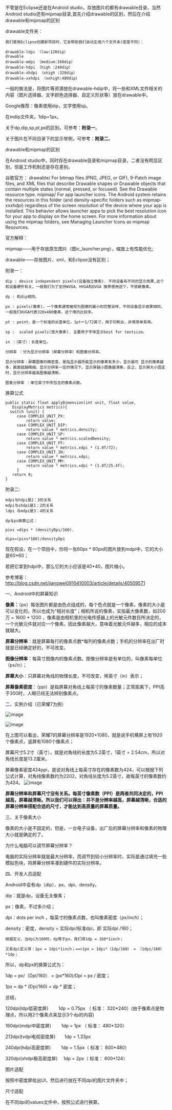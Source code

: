 不管是在Eclipse还是在Android studio，存放图片的都有drawable目录，当然Android studio还有mipmap目录,首先介绍drawable的区别，然后在介绍drawable和mipmap的区别

drawable文件夹：

```
我们使用Eclipse创建新项目时，它会帮助我们自动生成六个文件夹(密度不同)：

drawable-ldpi （low:120dip）
drawable
drawable-mdpi （medium:160dip）
drawable-hdpi （high :240dip）
drawable-xhdpi （xhigh :320dip）
drawable-xxhdpi （xxhigh:480dip）
```
一般的做法是，将图片等资源放在drawable-hdip中，将一些和XML文件相关的内容（图片选择器、文字颜色选择器、自定义形状等）放在drawable中。

Google推荐：像素使用dip，文字使用sp。

在mdip文件夹，1dip=1px。

关于dp,dip,sp,pt,px的区别，可参考：**附录一**。

关于图片在不同目录下的显示举例，可参考：**附录二**。

drawable和mipmap的区别

在Android studio中，同时存在drawable目录和mipmap目录，二者没有明显区别，但是工作机制还是存在差别。

谷歌官方： 
drawable/ 
For bitmap files (PNG, JPEG, or GIF), 9-Patch image files, and XML files that describe Drawable shapes or Drawable objects that contain multiple states (normal, pressed, or focused). See the Drawable resource type. 
mipmap/ 
For app launcher icons. The Android system retains the resources in this folder (and density-specific folders such as mipmap-xxxhdpi) regardless of the screen resolution of the device where your app is installed. This behavior allows launcher apps to pick the best resolution icon for your app to display on the home screen. For more information about using the mipmap folders, see Managing Launcher Icons as mipmap Resources.

官方解释： 

mipmap——用于存放原生图片（图ic_launcher.png），缩放上有性能优化; 

drawable——存放图片、xml，和Eclipse没有区别；

附录一：

```
dip : device independent pixels(设备独立像素). 不同设备有不同的显示效果,这个和设备硬件有关，一般我们为了支持WVGA、HVGA和QVGA 推荐使用这个，不依赖像素。

dp : 和dip相同。

px : pixels(像素)，一个像素通常被视为图像的最小的完整采样，不同设备显示效果相同，一般我们HVGA代表320x480像素，这个用的比较多。

pt : point，是一个标准的长度单位，1pt＝1/72英寸，用于印刷业，非常简单易用。

sp :  scaled pixels(放大像素). 主要用于字体显示best for textsize。

in ：（英寸）：长度单位。

分辨率 ：分为显示分辨率（屏幕分辨率）和图像分辨率。

显示分辨率：屏幕图像的精密度，是指显示器所能显示的像素有多少。显示器可 显示的像素越多，画面就越精细。显示分辨率一定的情况下，显示屏越小图像越清晰，反之，显示屏大小固定时，显示分辨率越高图像越清晰。 

图象分辨率 ：单位英寸中所包含的像素点数。

```

换算公式

```
public static float applyDimension(int unit, float value,
   DisplayMetrics metrics){
  switch (unit) {
     case COMPLEX_UNIT_PX:
         return value;
     case COMPLEX_UNIT_DIP:
         return value * metrics.density;
     case COMPLEX_UNIT_SP:
         return value * metrics.scaledDensity;
     case COMPLEX_UNIT_PT:
         return value * metrics.xdpi * (1.0f/72);
     case COMPLEX_UNIT_IN:
         return value * metrics.xdpi;
     case COMPLEX_UNIT_MM:
         return value * metrics.xdpi * (1.0f/25.4f);
     }
   return 0;
}
```
附录二:

```
mdpi与hdpi是2：3的关系 
mdpi与xhdpi是1：2的关系  
ldpi 与mdpi是3：4的关系 

dp与px换算公式：

pixs =dips * (densityDpi/160). 

dips=(pixs*160)/densityDpi
```

现在假设，在一个项目中，你将一张60px *    60px的图片放到mdpi中，它的大小是60*60；

若把它拿到hdpi中，那么它的大小应该是40*40，图片缩小。

参考博客：http://blog.csdn.net/jiangwei0910410003/article/details/40509571

一、Android中的屏幕知识

**像素：**（px）每张图片都是由色点组成的，每个色点就是一个像素，像素的大小是可以变化的，所以也成为“相对长度”；相机所说的像素，实指最大像素数，如200万 = 1600 * 1200 ，像素是由相机里的光电传感器上的光敏元件数目所决定的，一个光敏元件就对应一个像素。因此像素越大，意味着光敏元件越多，相应的成本就越大。

**屏幕分辨率**：就是屏幕每行的像素点数*每列的像素点数；手机的分辨率在出厂时就是已经确定好的，不可改变。

**图像分辨率**：每英寸图像内的像素点数。图像分辨率是有单位的，叫像素每单位（px/in）；

**屏幕大小**：只屏幕对角线的物理长度，不可改变，用英寸（in）表示；

**屏幕像素密度**：（ppi）是指屏幕对角线上每英寸的像素数量；正常距离下，PPI高于300时，人眼已经无法辨别像素点。

二、实例介绍（已荣耀7为例）

![image](http://img.blog.csdn.net/20160815115704442)

![image](http://img.blog.csdn.net/20160815115832836)

在上图可以看出，荣耀7的屏幕分辨率是1920*1080，就是说手机横屏上有1920个像素点，竖屏有1080个像素点；

屏幕尺寸5.2寸（英寸），就是对角线的长度为5.2英寸，1英寸 = 2.54cm，所以对角线长度是13.2厘米。

屏幕像素密度424ppi，是说对角线上每英寸存在的像素数为424，可以根据下列公式计算，对角线像素数约为2202，对角线长度为5.2英寸，故每英寸的像素数约为424。
![image](http://img.blog.csdn.net/20160815125841884)

**屏幕分辨率和屏幕尺寸没有关系。每英寸像素数（PPI）是两者共同决定的，PPI越高，屏幕越清晰。所以我们可以得出：并不是分辨率越高，屏幕越清晰，合适的屏幕分辨率搭配合适的尺寸，才能达到高质量的屏幕质量。**

三、关于像素大小

像素的大小是不固定的，但是，一台电子设备，出厂后的屏幕分辨率和像素的物理大小就是确定的了。

为什么电脑可以调节屏幕分辨率？

电脑的实际分辨率就是最大分辨率，而调节到较小分辨率时，实际是通过填充一些模拟色块，将屏幕分辨率凑到硬件的实际分辨率。

四、开发人员适配

Android中会有dp（dip）、px、dpi、density。

dip：就是dp，设备无关像素；

px：像素，不过多介绍；

dpi：dots per inch ，每英寸的像素点数，也叫像素密度（px/inch）；

density：密度，density = 实际dpi/标准dpi，即 实际dpi /160；



```
根据定义，当dpi为160时，dp等于px，我们得1dp = 160*1inch；

又有dpi定义得：1px = 1dpi*1inch；==>1px = 1dpi*（1dp/160） = （1dpi/160）*1dp；
```
所以，dp和px的换算公式为：

1dp = px/（Dpi/160） = (px*160)/Dpi = px / 密度；

1px = dp * (Dpi/160) = dp * 密度；

总结，

120dpi(ldpi低密度屏)　　 1dp = 0.75px （ 标准： 320*240）(由于像素点是物理点，所以用2个像素点来显示3个dp的内容)

160dpi(mdpi中密度屏)　　 1dp = 1px （ 标准： 480*320）

213dpi(tvdpi电视密度屏)　　1dp = 1.33px

240dpi(hdpi高密度屏)　　 1dp = 1.5px（ 标准： 800*480）

320dpi(xhdpi极高密度屏)　 1dp = 2px（ 标准： 600*124）

图片适配

按照中密度屏给出UI，然后进行放在不同dpi的图片文件夹中；

尺寸适配


在不同dpi的values文件中，按照公式进行换算。
